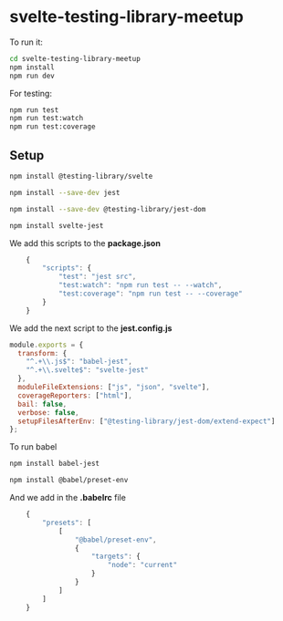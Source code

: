 # svelte-testing-library-meetup

To run it:

```bash
cd svelte-testing-library-meetup
npm install
npm run dev
```

For testing:

```bash
npm run test
npm run test:watch
npm run test:coverage
```

## Setup

```bash
npm install @testing-library/svelte

npm install --save-dev jest

npm install --save-dev @testing-library/jest-dom

npm install svelte-jest
```

We add this scripts to the **package.json**

```javascript
    {
        "scripts": {
            "test": "jest src",
            "test:watch": "npm run test -- --watch",
            "test:coverage": "npm run test -- --coverage"
        }
    }
```

We add the next script to the **jest.config.js**

```javascript
module.exports = {
  transform: {
    "^.+\\.js$": "babel-jest",
    "^.+\\.svelte$": "svelte-jest"
  },
  moduleFileExtensions: ["js", "json", "svelte"],
  coverageReporters: ["html"],
  bail: false,
  verbose: false,
  setupFilesAfterEnv: ["@testing-library/jest-dom/extend-expect"]
};
```

To run babel

```bash
npm install babel-jest

npm install @babel/preset-env
```

And we add in the **.babelrc** file

```javascript
    {
        "presets": [
            [
                "@babel/preset-env",
                {
                    "targets": {
                        "node": "current"
                    }
                }
            ]
        ]
    }
```
